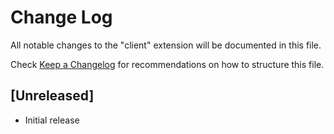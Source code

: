 # Change Log

All notable changes to the "client" extension will be documented in this file.

Check [Keep a Changelog](http://keepachangelog.com/) for recommendations on how to structure this file.

## [Unreleased]

- Initial release